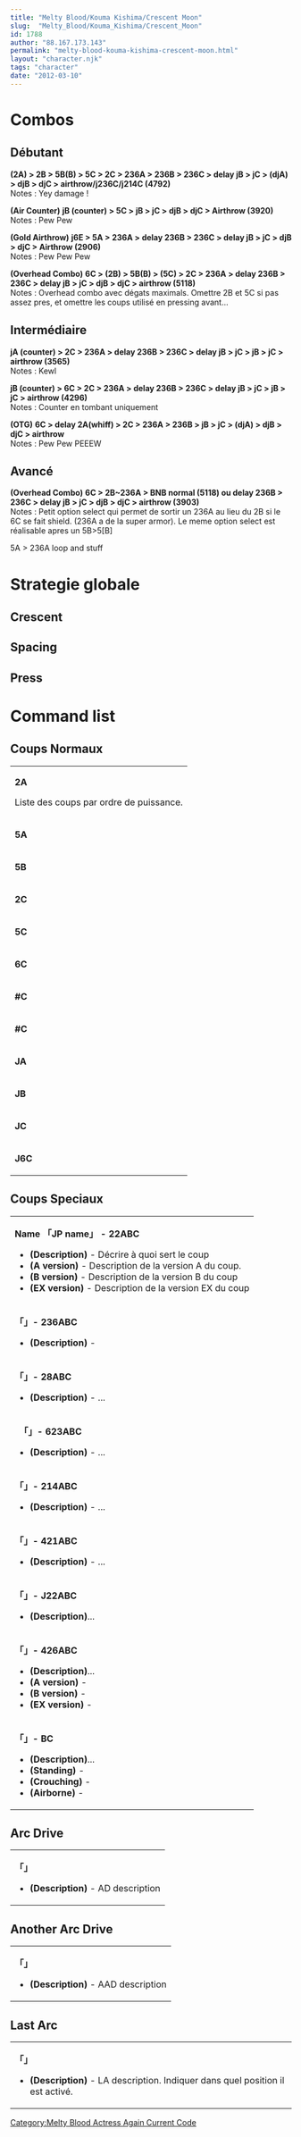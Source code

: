```yaml
---
title: "Melty Blood/Kouma Kishima/Crescent Moon"
slug:  "Melty_Blood/Kouma_Kishima/Crescent_Moon"
id: 1788
author: "88.167.173.143"
permalink: "melty-blood-kouma-kishima-crescent-moon.html"
layout: "character.njk"
tags: "character"
date: "2012-03-10"
---
```


# Combos

## Débutant

**(2A) \> 2B \> 5B(B) \> 5C \> 2C \> 236A \> 236B \> 236C \> delay jB \>
jC \> (djA) \> djB \> djC \> airthrow/j236C/j214C (4792)**  
Notes : Yey damage !

**(Air Counter)** **jB (counter) \> 5C \> jB \> jC \> djB \> djC \>
Airthrow (3920)**  
Notes : Pew Pew

**(Gold Airthrow)** **j6E \> 5A \> 236A \> delay 236B \> 236C \> delay
jB \> jC \> djB \> djC \> Airthrow (2906)**  
Notes : Pew Pew Pew

**(Overhead Combo)** **6C \> (2B) \> 5B(B) \> (5C) \> 2C \> 236A \>
delay 236B \> 236C \> delay jB \> jC \> djB \> djC \> airthrow
(5118)**  
Notes : Overhead combo avec dégats maximals. Omettre 2B et 5C si pas
assez pres, et omettre les coups utilisé en pressing avant...

## Intermédiaire

**jA (counter) \> 2C \> 236A \> delay 236B \> 236C \> delay jB \> jC \>
jB \> jC \> airthrow (3565)**  
Notes : Kewl

**jB (counter) \> 6C \> 2C \> 236A \> delay 236B \> 236C \> delay jB \>
jC \> jB \> jC \> airthrow (4296)**  
Notes : Counter en tombant uniquement

**(OTG)** **6C \> delay 2A(whiff) \> 2C \> 236A \> 236B \> jB \> jC \>
(djA) \> djB \> djC \> airthrow**  
Notes : Pew Pew PEEEW

## Avancé

**(Overhead Combo)** **6C \> 2B\~236A \> BNB normal (5118) ou delay 236B
\> 236C \> delay jB \> jC \> djB \> djC \> airthrow (3903)**  
Notes : Petit option select qui permet de sortir un 236A au lieu du 2B
si le 6C se fait shield. (236A a de la super armor). Le meme option
select est réalisable apres un 5B\>5\[B\]

5A \> 236A loop and stuff

# Strategie globale

## Crescent

## Spacing

## Press

# Command list

## Coups Normaux

<table>
<tbody>
<tr class="odd">
<td><p><strong>2A</strong></p>
<p>Liste des coups par ordre de puissance.</p></td>
</tr>
<tr class="even">
<td><p><strong>5A</strong></p></td>
</tr>
<tr class="odd">
<td><p><strong>5B</strong></p></td>
</tr>
<tr class="even">
<td><p><strong>2C</strong></p></td>
</tr>
<tr class="odd">
<td><p><strong>5C</strong></p></td>
</tr>
<tr class="even">
<td><p><strong>6C</strong></p></td>
</tr>
<tr class="odd">
<td><p><strong>#C</strong></p></td>
</tr>
<tr class="even">
<td><p><strong>#C</strong></p></td>
</tr>
<tr class="odd">
<td><p><strong>JA</strong></p></td>
</tr>
<tr class="even">
<td><p><strong>JB</strong></p></td>
</tr>
<tr class="odd">
<td><p><strong>JC</strong></p></td>
</tr>
<tr class="even">
<td><p><strong>J6C</strong></p></td>
</tr>
</tbody>
</table>

## Coups Speciaux

<table>
<tbody>
<tr class="odd">
<td><p><strong>Name 「JP name」 - 22ABC</strong></p>
<ul>
<li><strong>(Description)</strong> - Décrire à quoi sert le coup</li>
<li><strong>(A version)</strong> - Description de la version A du
coup.</li>
<li><strong>(B version)</strong> - Description de la version B du
coup</li>
<li><strong>(EX version)</strong> - Description de la version EX du
coup</li>
</ul></td>
</tr>
<tr class="even">
<td><p><strong>「」- 236ABC</strong></p>
<ul>
<li><strong>(Description)</strong> -</li>
</ul></td>
</tr>
<tr class="odd">
<td><p><strong>「」- 28ABC</strong></p>
<ul>
<li><strong>(Description)</strong> - ...</li>
</ul></td>
</tr>
<tr class="even">
<td><p><strong>　「」- 623ABC</strong></p>
<ul>
<li><strong>(Description)</strong> - ...</li>
</ul></td>
</tr>
<tr class="odd">
<td><p><strong>「」- 214ABC</strong></p>
<ul>
<li><strong>(Description)</strong> - ...</li>
</ul></td>
</tr>
<tr class="even">
<td><p><strong>「」- 421ABC</strong></p>
<ul>
<li><strong>(Description)</strong> - ...</li>
</ul></td>
</tr>
<tr class="odd">
<td><p><strong>「」- J22ABC</strong></p>
<ul>
<li><strong>(Description)</strong>...</li>
</ul></td>
</tr>
<tr class="even">
<td><p><strong>「」- 426ABC</strong></p>
<ul>
<li><strong>(Description)</strong>...</li>
<li><strong>(A version)</strong> -</li>
<li><strong>(B version)</strong> -</li>
<li><strong>(EX version)</strong> -</li>
</ul></td>
</tr>
<tr class="odd">
<td><p><strong>「」- BC</strong></p>
<ul>
<li><strong>(Description)</strong>...</li>
<li><strong>(Standing)</strong> -</li>
<li><strong>(Crouching)</strong> -</li>
<li><strong>(Airborne)</strong> -</li>
</ul></td>
</tr>
</tbody>
</table>

## Arc Drive

<table>
<tbody>
<tr class="odd">
<td><p><strong>「」</strong></p>
<ul>
<li><strong>(Description)</strong> - AD description</li>
</ul></td>
</tr>
</tbody>
</table>

## Another Arc Drive

<table>
<tbody>
<tr class="odd">
<td><p><strong>「」</strong></p>
<ul>
<li><strong>(Description)</strong> - AAD description</li>
</ul></td>
</tr>
</tbody>
</table>

## Last Arc

<table>
<tbody>
<tr class="odd">
<td><p><strong>「」</strong></p>
<ul>
<li><strong>(Description)</strong> - LA description. Indiquer dans quel
position il est activé.</li>
</ul></td>
</tr>
</tbody>
</table>

[Category:Melty Blood Actress Again Current
Code](Category:Melty_Blood_Actress_Again_Current_Code "wikilink")
